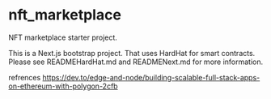 # nft_marketplace

NFT marketplace starter project. 

This is a Next.js bootstrap project. That uses HardHat for smart contracts. Please see READMEHardHat.md and READMENext.md for more information.

refrences https://dev.to/edge-and-node/building-scalable-full-stack-apps-on-ethereum-with-polygon-2cfb